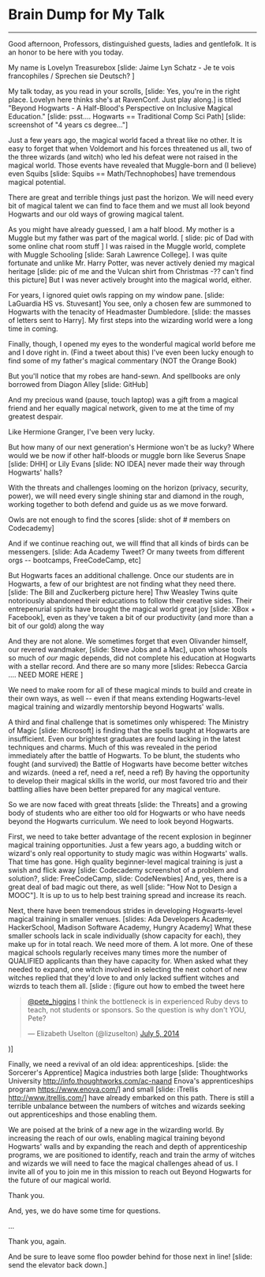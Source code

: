Brain Dump for My Talk
======================

---------------------------------
Good afternoon, Professors, distinguished guests, ladies and gentlefolk. It is an honor to be here with you today.

My name is Lovelyn Treasurebox [slide: Jaime Lyn Schatz - Je te vois francophiles / Sprechen sie Deutsch? ]

My talk today, as you read in your scrolls, [slide: Yes, you're in the right place. Lovelyn here thinks she's at RavenConf. Just play along.] is titled "Beyond Hogwarts - A Half-Blood's Perspective on Inclusive Magical Education." [slide: psst.... Hogwarts == Traditional Comp Sci Path] [slide: screenshot of "4 years cs degree..."]

Just a few years ago, the magical world faced a threat like no other. It is easy to forget that when Voldemort and his forces threatened us all, two of the three wizards (and witch) who led his defeat were not raised in the magical world. Those events have revealed that Muggle-born and (I believe) even Squibs [slide: Squibs == Math/Technophobes] have tremendous magical potential.

There are great and terrible things just past the horizon. We will need every bit of magical talent we can find to face them and we must all look beyond Hogwarts and our old ways of growing magical talent.  

As you might have already guessed, I am a half blood. My mother is a Muggle but my father was part of the magical world. [ slide: pic of Dad with some online chat room stuff ] I was raised in the Muggle world, complete with Muggle Schooling [slide: Sarah Lawrence College]. I was quite fortunate and unlike Mr. Harry Potter, was never actively denied my magical heritage [slide: pic of me and the Vulcan shirt from Christmas -?? can't find this picture] But I was never actively brought into the magical world, either.

For years, I ignored quiet owls rapping on my window pane. [slide: LaGuardia HS vs. Stuvesant] You see, only a chosen few are summoned to Hogwarts with the tenacity of Headmaster Dumbledore. [slide: the masses of letters sent to Harry]. My first steps into the wizarding world were a long time in coming.

Finally, though, I opened my eyes to the wonderful magical world before me and I dove right in. (Find a tweet about this) I've even been lucky enough to find some of my father's magical commentary (NOT the Orange Book)

But you'll notice that my robes are hand-sewn. And spellbooks are only borrowed from Diagon Alley [slide: GitHub]

And my precious wand (pause, touch laptop) was a gift from a magical friend and her equally magical network, given to me at the time of my greatest despair.

Like Hermione Granger, I've been very lucky.

But how many of our next generation's Hermione won't be as lucky? Where would we be now if other half-bloods or muggle born like Severus Snape [slide: DHH] or Lily Evans [slide: NO IDEA] never made their way through Hogwarts' halls?

With the threats and challenges looming on the horizon (privacy, security, power), we will need every single shining star and diamond in the rough, working together to both defend and guide us as we move forward.

Owls are not enough to find the scores [slide: shot of # members on Codecademy]

And if we continue reaching out, we will ffind that all kinds of birds can be messengers. [slide: Ada Academy Tweet? Or many tweets from different orgs -- bootcamps, FreeCodeCamp, etc]

But Hogwarts faces an additional challenge. Once our students are in Hogwarts, a few of our brightest are not finding what they need there. [slide: The Bill and Zuclkerberg picture here] Thw Weasley Twins quite notoriously abandoned their educations to follow their creative sides. Their entrepenurial spirits have brought the magical world great joy [slide: XBox + Facebook], even as they've taken a bit of our productivity (and more than a bit of our gold) along the way

And they are not alone. We sometimes forget that even Olivander himself, our revered wandmaker, [slide: Steve Jobs and a Mac], upon whose tools so much of *our* magic depends, did not complete his education at Hogwarts with a stellar record. And there are so many more [slides: Rebecca Garcia .... NEED MORE HERE ]

We need to make room for all of these magical minds to build and create in their own ways, as well -- even if that means extending Hogwarts-level magical training and wizardly mentorship beyond Hogwarts' walls.

A third and final challenge that is sometimes only whispered: The Ministry of Magic [slide: Microsoft] is finding that the spells taught at Hogwarts are insufficient. Even our brightest graduates are found lacking in the latest techniques and charms. Much of this was revealed in the period immediately after the battle of Hogwarts. To be blunt, the students who fought (and survived) the Battle of Hogwarts have become better witches and wizards. (need a ref, need a ref, need a ref) By having the opportunity to develop their magical skills in the world, our most favored trio and their battling allies have been better prepared for any magical venture.

So we are now faced with great threats [slide: the Threats] and a growing body of students who are either too old for Hogwarts or who have needs beyond the Hogwarts curriculum. We need to look beyond Hogwarts.

First, we need to take better advantage of the recent explosion in beginner magical training opportunities. Just a few years ago, a budding witch or wizard's only real opportunity to study magic was within Hogwarts' walls. 
That time has gone. High quality beginner-level magical training is just a swish and flick away [slide: Codecademy screenshot of a problem and solution?, slide: FreeCodeCamp, slide: CodeNewbies] And, yes, there is a great deal of bad magic out there, as well [slide: "How Not to Design a MOOC"]. It is up to us to help best training spread and increase its reach.

Next, there have been tremendous strides in developing Hogwarts-level magical training in smaller venues. [slides: Ada Developers Academy, HackerSchool, Madison Software Academy, Hungry Academy] What these smaller schools lack in scale individually (show capacity for each), they make up for in total reach. We need more of them. A lot more. One of these magical schools regularly receives many times more the number of QUALIFIED applicants than they have capacity for. When asked what they needed to expand, one witch involved in selecting the next cohort of new witches replied that they'd love to and only lacked suffient witches and wizrds to teach them all. [slide : (figure out how to embed the tweet here <blockquote class="twitter-tweet" data-conversation="none" lang="en"><p><a href="https://twitter.com/pete_higgins">@pete_higgins</a> I think the bottleneck is in experienced Ruby devs to teach, not students or sponsors. So the question is why don&#39;t YOU, Pete?</p>&mdash; Elizabeth Uselton (@lizuselton) <a href="https://twitter.com/lizuselton/status/485253770796748800">July 5, 2014</a></blockquote>
<script async src="//platform.twitter.com/widgets.js" charset="utf-8"></script>)]

Finally, we need a revival of an old idea: apprenticeships. [slide: the Sorcerer's Apprentice]
Magica industries both large [slide: Thoughtworks University http://info.thoughtworks.com/ac-naand Enova's apprenticeships program https://www.enova.com/] and small [slide: iTrellis http://www.itrellis.com/] have already embarked on this path. There is still a terrible unbalance between the numbers of witches and wizards seeking out apprenticeships and those enabling them.

We are poised at the brink of a new age in the wizarding world. By increasing the reach of our owls, enabling magical training beyond Hogwarts' walls and by expanding the reach and depth of apprenticeship programs, we are positioned to identify, reach and train the army of witches and wizards we will need to face the magical challenges ahead of us. I invite all of you to join me in this mission to reach out Beyond Hogwarts for the future of our magical world.

Thank you.

And, yes, we do have some time for questions.

...

Thank you, again. 

And be sure to leave some floo powder behind for those next in line! [slide: send the elevator back down.]


